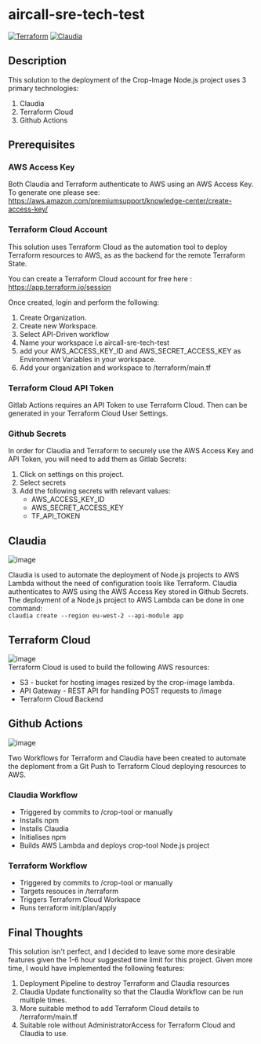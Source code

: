# aircall-sre-tech-test
[![Terraform](https://github.com/jtaylor22/aircall-sre-tech-test/actions/workflows/terraform.yml/badge.svg)](https://github.com/jtaylor22/aircall-sre-tech-test/actions/workflows/terraform.yml)
[![Claudia](https://github.com/jtaylor22/aircall-sre-tech-test/actions/workflows/claudia.yml/badge.svg)](https://github.com/jtaylor22/aircall-sre-tech-test/actions/workflows/claudia.yml)

## Description
This solution to the deployment of the Crop-Image Node.js project uses 3 primary technologies:
1. Claudia
2. Terraform Cloud
3. Github Actions


## Prerequisites
### AWS Access Key
Both Claudia and Terraform authenticate to AWS using an AWS Access Key. To generate one please see: https://aws.amazon.com/premiumsupport/knowledge-center/create-access-key/

### Terraform Cloud Account
This solution uses Terraform Cloud as the automation tool to deploy Terraform resources to AWS, as as the backend for the remote Terraform State.

You can create a Terraform Cloud account for free here : https://app.terraform.io/session

Once created, login and perform the following:
1. Create Organization.
2. Create new Workspace.
3. Select API-Driven workflow
4. Name your workspace i.e aircall-sre-tech-test
5. add your AWS_ACCESS_KEY_ID and AWS_SECRET_ACCESS_KEY as Environment Variables in your workspace.
6. Add your organization and workspace to /terraform/main.tf

### Terraform Cloud API Token
Gitlab Actions requires an API Token to use Terraform Cloud. Then can be generated in your Terraform Cloud User Settings. 

### Github Secrets
In order for Claudia and Terraform to securely use the AWS Access Key and API Token, you will need to add them as Gitlab Secrets:
1. Click on settings on this project.
2. Select secrets
3. Add the following secrets with relevant values:
     * AWS_ACCESS_KEY_ID
     * AWS_SECRET_ACCESS_KEY
     * TF_API_TOKEN

## Claudia
![image](https://user-images.githubusercontent.com/20682803/131267726-a899f9e2-c40b-4536-a398-2706c8e30df1.png)

Claudia is used to automate the deployment of Node.js projects to AWS Lambda without the need of configuration tools like Terraform. Claudia authenticates to AWS using the 
AWS Access Key stored in Github Secrets. The deployment of a Node.js project to AWS Lambda can be done in one command:<br/>
`claudia create --region eu-west-2 --api-module app`


## Terraform Cloud
![image](https://user-images.githubusercontent.com/20682803/131269215-c0372871-453d-4702-b0b1-d666ef4ce7f4.png)<br/>
Terraform Cloud is used to build the following AWS resources:

* S3 - bucket for hosting images resized by the crop-image lambda.
* API Gateway - REST API for handling POST requests to /image
* Terraform Cloud Backend


## Github Actions
![image](https://user-images.githubusercontent.com/20682803/131269967-a3b9b380-af72-41ac-bab3-80070e7e6c84.png)<br/>

Two Workflows for Terraform and Claudia have been created to automate the deploment from a Git Push to Terraform Cloud deploying resources to AWS.
### Claudia Workflow
* Triggered by commits to /crop-tool or manually
* Installs npm
* Installs Claudia
* Initialises npm
* Builds AWS Lambda and deploys crop-tool Node.js project

### Terraform Workflow
* Triggered by commits to /crop-tool or manually
* Targets resouces in /terraform
* Triggers Terraform Cloud Workspace
* Runs terraform init/plan/apply


## Final Thoughts
This solution isn't perfect, and I decided to leave some more desirable features given the 1-6 hour suggested time limit for this project. Given more time, I would have implemented the following features:

1. Deployment Pipeline to destroy Terraform and Claudia resources
2. Claudia Update functionality so that the Claudia Workflow can be run multiple times.
3. More suitable method to add Terraform Cloud details to /terraform/main.tf
4. Suitable role without AdministratorAccess for Terraform Cloud and Claudia to use.
